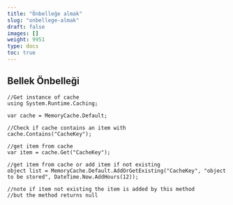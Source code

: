 ```yaml
---
title: "Önbelleğe almak"
slug: "onbellege-almak"
draft: false
images: []
weight: 9951
type: docs
toc: true
---
```


## Bellek Önbelleği
    //Get instance of cache
    using System.Runtime.Caching;

    var cache = MemoryCache.Default;

    //Check if cache contains an item with
    cache.Contains("CacheKey");

    //get item from cache
    var item = cache.Get("CacheKey");

    //get item from cache or add item if not existing
    object list = MemoryCache.Default.AddOrGetExisting("CacheKey", "object to be stored", DateTime.Now.AddHours(12));

    //note if item not existing the item is added by this method
    //but the method returns null

